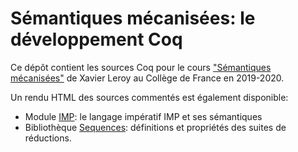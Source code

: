 # Sémantiques mécanisées: le développement Coq

Ce dépôt contient les sources Coq pour le cours 
["Sémantiques mécanisées"](https://www.college-de-france.fr/site/xavier-leroy/course-2019-2020.htm)
de Xavier Leroy au Collège de France en 2019-2020.

Un rendu HTML des sources commentés est également disponible:
* Module [IMP](https://xavierleroy.org/cdf-sem-meca/CDF.IMP.html): le langage impératif IMP et ses sémantiques
* Bibliothèque [Sequences](https://xavierleroy.org/cdf-sem-meca/CDF.Sequences.html): définitions et propriétés des suites de réductions.

